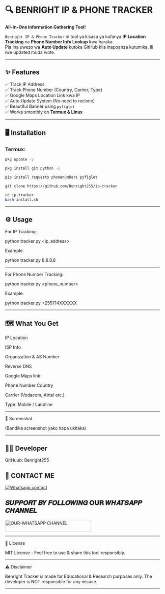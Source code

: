 # 🔍 BENRIGHT IP & PHONE TRACKER

**All-in-One Information Gathering Tool!**

`Benright IP & Phone Tracker` ni tool ya kisasa ya kufanya **IP Location Tracking** na **Phone Number Info Lookup** kwa haraka.  
Pia ina uwezo wa **Auto Update** kutoka GitHub kila inapoanza kutumika, ili iwe updated muda wote.

---

## ✨ **Features**

✅ Track IP Address  
✅ Track Phone Number (Country, Carrier, Type)  
✅ Google Maps Location Link kwa IP  
✅ Auto Update System (No need to reclone)  
✅ Beautiful Banner using `pyfiglet`  
✅ Works smoothly on **Termux & Linux**

---

## 🖥️ **Installation**

### Termux:

```bash
pkg update -y
```

```bash
pkg install git python -y
```

```bash
pip install requests phonenumbers pyfiglet
```

```bash
git clone https://github.com/Benright255/ip-tracker
```

```bash
cd ip-tracker
bash install.sh
```


---
## ⚙️ **Usage**

For IP Tracking:

python tracker.py <ip_address>

Example:

python tracker.py 8.8.8.8


---

For Phone Number Tracking:

python tracker.py <phone_number>

Example:

python tracker.py +255714XXXXXX


---

## 🗺️ **What You Get**

IP Location

ISP Info

Organization & AS Number

Reverse DNS

Google Maps link

Phone Number Country

Carrier (Vodacom, Airtel etc.)

Type: Mobile / Landline



---

📸 Screenshot


(Bandika screenshot yako hapa ukitaka)


---

## 👨‍💻 **Developer**

GitHuub: Benright255

## 💖 CONTACT ME
[![Whatsapp contact](https://img.shields.io/badge/Contact-Dev%20Popkid-25D366?style=for-the-badge&logo=whatsapp)](https://wa.me/+254111385747)



## 𝑺𝑼𝑷𝑷𝑶𝑹𝑻 𝑩𝒀 𝑭𝑶𝑳𝑳𝑶𝑾𝑰𝑵𝑮 𝐎𝐔𝐑 𝑾𝑯𝑨𝑻𝑺𝑨𝑷𝑷 𝑪𝑯𝑨𝑵𝑵𝑬𝑳


 <a href="https://whatsapp.com/channel/0029VajWBCv3QxS8gM0I260Y"><img title="OUR-WHATSAPP CHANNEL" src="https://img.shields.io/badge/OUR-WHATSAPP CHANNEL-h?color=green&style=for-the-badge&logo=whatsapp" width="280" height="38.45"/></a></p>

---

📝 License

MIT License - Feel free to use & share this tool responsibly.


---

⚠️ Disclaimer

Benright Tracker is made for Educational & Research purposes only.
The developer is NOT responsible for any misuse.

---
